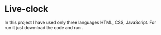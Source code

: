 # Live-clock
In this project I have used only three languages HTML, CSS, JavaScript.
For run it just dowmload the code and run .
